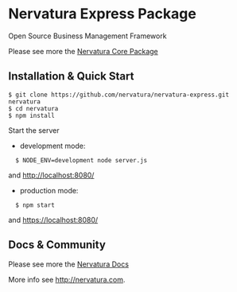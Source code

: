 Nervatura Express Package
=========================

Open Source Business Management Framework

Please see more the [Nervatura Core Package](https://github.com/nervatura/nervatura)

## Installation & Quick Start

    $ git clone https://github.com/nervatura/nervatura-express.git nervatura
    $ cd nervatura
    $ npm install

Start the server

* development mode:
```
  $ NODE_ENV=development node server.js
```
and [http://localhost:8080/](http://localhost:8080/)

* production mode:
```
  $ npm start
```
and [https://localhost:8080/](https://localhost:8080/)

## Docs & Community

Please see more the [Nervatura Docs](https://nervatura.github.io/nervatura-docs)

More info see http://nervatura.com.